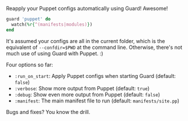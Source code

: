 Reapply your Puppet configs automatically using Guard! Awesome!

``` ruby
guard 'puppet' do
  watch(%r{^(manifests|modules)})
end
```

It's assumed your configs are all in the current folder, which is the
equivalent of `--confdir=$PWD` at the command line. Otherwise,
there's not much use of using Guard with Puppet. :)

Four options so far:

* `:run_on_start`: Apply Puppet configs when starting Guard (default: `false`)
* `:verbose`: Show more output from Puppet (default: `true`)
* `:debug`: Show even more output from Puppet (default: `false`)
* `:manifest`: The main manifest file to run (default: `manifests/site.pp`)

Bugs and fixes? You know the drill.

